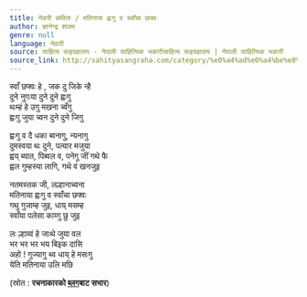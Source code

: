 ```yaml
---
title: नेवारी कविता / मतिनाया ह्वःगु व स्वाँचा छफ्वः
author: ज्ञानेन्द्र शाक्य
genre: null
language: नेवारी
source: साहित्य सङ्ग्रहालय - नेपाली साहित्यिक भकारीसाहित्य सङ्ग्रहालय | नेपाली साहित्यिक भकारी
source_link: http://sahityasangraha.com/category/%e0%a4%ad%e0%a4%be%e0%a4%b7%e0%a4%be-%e0%a4%ad%e0%a4%be%e0%a4%b7%e0%a5%80-%e0%a4%b8%e0%a4%be%e0%a4%b9%e0%a4%bf%e0%a4%a4%e0%a5%8d%e0%a4%af/%e0%a4%a8%e0%a5%87%e0%a4%b5%e0%a4%be%e0%a4%b0%e0%a5%80-%e0%a4%b0%e0%a4%9a%e0%a4%a8%e0%a4%be/
---
```


स्वाँ छफ्वः हे , जक दु जिके न्है  
दुने नुगःया दुने दुने ह्वःगु  
थःम्हं हे उगु मखना च्वँगु  
ह्वःगु जुया च्वन दुने दुने जिगु

ह्वःगु व दै धका ब्वनागु, न्यनागु  
दुमस्वया थः दुने, पत्यार मजुया  
ह्वय् ब्यात, पिब्वल व, पनेगु जीं गथे फै  
ह्वल गुम्हस्या लागि, गथे वं खनजुइ

नतमस्तक जी, लल्हानाच्वना  
मतिनाया ह्वःगु व स्वाँचा छफ्वः  
गथु गुजाम्ह जुइ, धाय् मसम्ह  
स्वाँया पलेसा काय्गु छु जुइ

लः ल्हाय्वं हे जाःथे जुया वल  
भर भर भर भय बिइक दासि  
अहो ! गुज्यागु थ्व धाय् हे मसःगु  
येति मतिनाया उलि मछि

(स्रोत : **रचनाकारको [ब्लग](http://gshakya-literature.blogspot.com)बाट सभार**)

